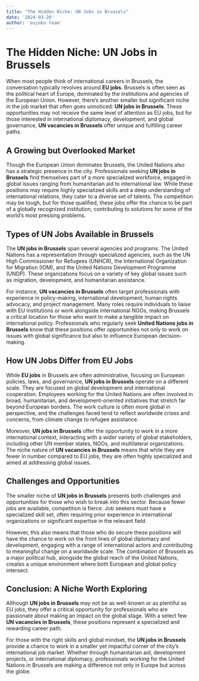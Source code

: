 ```yaml
---
title: "The Hidden Niche: UN Jobs in Brussels"
date: '2024-03-20'
author: 'eujobs team'
---
```

# The Hidden Niche: UN Jobs in Brussels

When most people think of international careers in Brussels, the conversation typically revolves around **EU jobs**. Brussels is often seen as the political heart of Europe, dominated by the institutions and agencies of the European Union. However, there’s another smaller but significant niche in the job market that often goes unnoticed: **UN jobs in Brussels**. These opportunities may not receive the same level of attention as EU jobs, but for those interested in international diplomacy, development, and global governance, **UN vacancies in Brussels** offer unique and fulfilling career paths.

## A Growing but Overlooked Market

Though the European Union dominates Brussels, the United Nations also has a strategic presence in the city. Professionals seeking **UN jobs in Brussels** find themselves part of a more specialized workforce, engaged in global issues ranging from humanitarian aid to international law. While these positions may require highly specialized skills and a deep understanding of international relations, they cater to a diverse set of talents. The competition may be tough, but for those qualified, these jobs offer the chance to be part of a globally recognized institution, contributing to solutions for some of the world’s most pressing problems.

## Types of UN Jobs Available in Brussels

The **UN jobs in Brussels** span several agencies and programs. The United Nations has a representation through specialized agencies, such as the UN High Commissioner for Refugees (UNHCR), the International Organization for Migration (IOM), and the United Nations Development Programme (UNDP). These organizations focus on a variety of key global issues such as migration, development, and humanitarian assistance.

For instance, **UN vacancies in Brussels** often target professionals with experience in policy-making, international development, human rights advocacy, and project management. Many roles require individuals to liaise with EU institutions or work alongside international NGOs, making Brussels a critical location for those who want to make a tangible impact on international policy. Professionals who regularly seek **United Nations jobs in Brussels** know that these positions offer opportunities not only to work on issues with global significance but also to influence European decision-making.

## How UN Jobs Differ from EU Jobs

While **EU jobs** in Brussels are often administrative, focusing on European policies, laws, and governance, **UN jobs in Brussels** operate on a different scale. They are focused on global development and international cooperation. Employees working for the United Nations are often involved in broad, humanitarian, and development-oriented initiatives that stretch far beyond European borders. The work culture is often more global in perspective, and the challenges faced tend to reflect worldwide crises and concerns, from climate change to refugee assistance.

Moreover, **UN jobs in Brussels** offer the opportunity to work in a more international context, interacting with a wider variety of global stakeholders, including other UN member states, NGOs, and multilateral organizations. The niche nature of **UN vacancies in Brussels** means that while they are fewer in number compared to EU jobs, they are often highly specialized and aimed at addressing global issues.

## Challenges and Opportunities

The smaller niche of **UN jobs in Brussels** presents both challenges and opportunities for those who wish to break into this sector. Because fewer jobs are available, competition is fierce. Job seekers must have a specialized skill set, often requiring prior experience in international organizations or significant expertise in the relevant field.

However, this also means that those who do secure these positions will have the chance to work on the front lines of global diplomacy and development, engaging with a range of international actors and contributing to meaningful change on a worldwide scale. The combination of Brussels as a major political hub, alongside the global reach of the United Nations, creates a unique environment where both European and global policy intersect.

## Conclusion: A Niche Worth Exploring

Although **UN jobs in Brussels** may not be as well-known or as plentiful as EU jobs, they offer a critical opportunity for professionals who are passionate about making an impact on the global stage. With a select few **UN vacancies in Brussels**, these positions represent a specialized and rewarding career path.

For those with the right skills and global mindset, the **UN jobs in Brussels** provide a chance to work in a smaller yet impactful corner of the city’s international job market. Whether through humanitarian aid, development projects, or international diplomacy, professionals working for the United Nations in Brussels are making a difference not only in Europe but across the globe.
